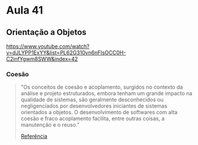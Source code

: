 # Aula 41

## Orientação a Objetos

https://www.youtube.com/watch?v=dJLYPP1ExYY&list=PL62G310vn6nFIsOCC0H-C2infYgwm8SWW&index=42

### Coesão

> "Os conceitos de coesão e acoplamento, surgidos no contexto da análise e projeto estruturados, embora tenham um grande impacto na qualidade de sistemas, são geralmente desconhecidos ou negligenciados por desenvolvedores iniciantes de sistemas orientados a objetos. O desenvolvimento de softwares com alta coesão e fraco acoplamento facilita, entre outras coisas, a manutenção e o reuso."
>
> [Referência](https://www.devmedia.com.br/coesao-e-acoplamento-em-sistemas-orientados-a-objetos/16167)

